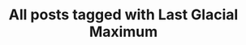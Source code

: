 ---
layout: tag
title: "All posts tagged with Last Glacial Maximum"
permalink: /weblog/tags/last-glacial-maximum/
taxonomy: Last Glacial Maximum
---